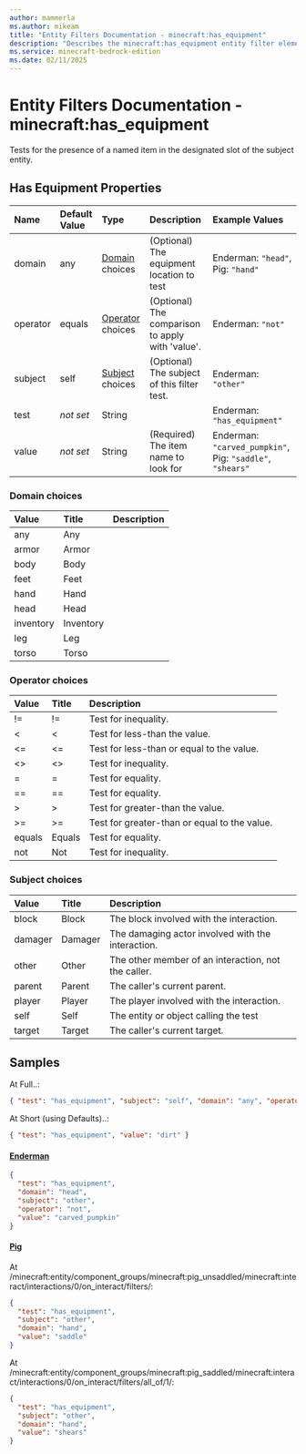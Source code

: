 ```yaml
---
author: mammerla
ms.author: mikeam
title: "Entity Filters Documentation - minecraft:has_equipment"
description: "Describes the minecraft:has_equipment entity filter element"
ms.service: minecraft-bedrock-edition
ms.date: 02/11/2025 
---
```


# Entity Filters Documentation - minecraft:has_equipment

Tests for the presence of a named item in the designated slot of the subject entity.


## Has Equipment Properties

|Name       |Default Value |Type |Description |Example Values |
|:----------|:-------------|:----|:-----------|:------------- |
| domain | any | [Domain](#domain-choices) choices | (Optional) The equipment location to test | Enderman: `"head"`, Pig: `"hand"` | 
| operator | equals | [Operator](#operator-choices) choices | (Optional) The comparison to apply with 'value'. | Enderman: `"not"` | 
| subject | self | [Subject](#subject-choices) choices | (Optional) The subject of this filter test. | Enderman: `"other"` | 
| test | *not set* | String |  | Enderman: `"has_equipment"` | 
| value | *not set* | String | (Required) The item name to look for | Enderman: `"carved_pumpkin"`, Pig: `"saddle"`, `"shears"` | 

### Domain choices

|Value       |Title |Description |
|:-----------|:-----|:-----------|
| any | Any | |
| armor | Armor | |
| body | Body | |
| feet | Feet | |
| hand | Hand | |
| head | Head | |
| inventory | Inventory | |
| leg | Leg | |
| torso | Torso | |

### Operator choices

|Value       |Title |Description |
|:-----------|:-----|:-----------|
| != | != | Test for inequality.|
| < | < | Test for less-than the value.|
| <= | <= | Test for less-than or equal to the value.|
| <> | <> | Test for inequality.|
| = | = | Test for equality.|
| == | == | Test for equality.|
| > | > | Test for greater-than the value.|
| >= | >= | Test for greater-than or equal to the value.|
| equals | Equals | Test for equality.|
| not | Not | Test for inequality.|

### Subject choices

|Value       |Title |Description |
|:-----------|:-----|:-----------|
| block | Block | The block involved with the interaction.|
| damager | Damager | The damaging actor involved with the interaction.|
| other | Other | The other member of an interaction, not the caller.|
| parent | Parent | The caller's current parent.|
| player | Player | The player involved with the interaction.|
| self | Self | The entity or object calling the test|
| target | Target | The caller's current target.|

## Samples

At Full..: 

```json
{ "test": "has_equipment", "subject": "self", "domain": "any", "operator": "equals", "value": "dirt" }
```

At Short (using Defaults)..: 

```json
{ "test": "has_equipment", "value": "dirt" }
```

#### [Enderman](https://github.com/Mojang/bedrock-samples/tree/preview/behavior_pack/entities/enderman.json)


```json
{
  "test": "has_equipment",
  "domain": "head",
  "subject": "other",
  "operator": "not",
  "value": "carved_pumpkin"
}
```

#### [Pig](https://github.com/Mojang/bedrock-samples/tree/preview/behavior_pack/entities/pig.json)

At /minecraft:entity/component_groups/minecraft:pig_unsaddled/minecraft:interact/interactions/0/on_interact/filters/: 

```json
{
  "test": "has_equipment",
  "subject": "other",
  "domain": "hand",
  "value": "saddle"
}
```

At /minecraft:entity/component_groups/minecraft:pig_saddled/minecraft:interact/interactions/0/on_interact/filters/all_of/1/: 

```json
{
  "test": "has_equipment",
  "subject": "other",
  "domain": "hand",
  "value": "shears"
}
```
